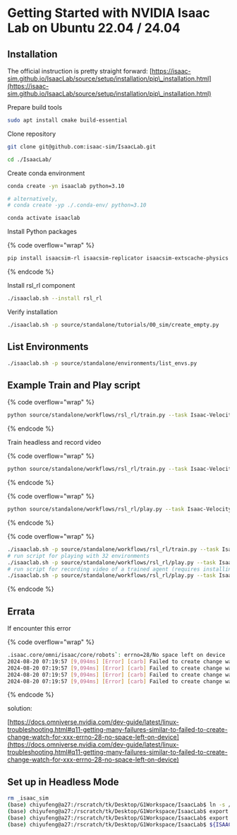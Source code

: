 # Getting Started with NVIDIA Isaac Lab on Ubuntu 22.04 / 24.04



## Installation

The official instruction is pretty straight forward: [https://isaac-sim.github.io/IsaacLab/source/setup/installation/pip\_installation.html](https://isaac-sim.github.io/IsaacLab/source/setup/installation/pip\_installation.html)



Prepare build tools

```bash
sudo apt install cmake build-essential
```



Clone repository

```bash
git clone git@github.com:isaac-sim/IsaacLab.git
```

```bash
cd ./IsaacLab/
```



Create conda environment

```bash
conda create -yn isaaclab python=3.10

# alternatively,
# conda create -yp ./.conda-env/ python=3.10
```

```bash
conda activate isaaclab
```



Install Python packages

{% code overflow="wrap" %}
```bash
pip install isaacsim-rl isaacsim-replicator isaacsim-extscache-physics isaacsim-extscache-kit-sdk isaacsim-extscache-kit isaacsim-app --extra-index-url https://pypi.nvidia.com
```
{% endcode %}



Install rsl\_rl component

```bash
./isaaclab.sh --install rsl_rl
```



Verify installation

```bash
./isaaclab.sh -p source/standalone/tutorials/00_sim/create_empty.py
```



## List Environments

```bash
./isaaclab.sh -p source/standalone/environments/list_envs.py
```



## Example Train and Play script

{% code overflow="wrap" %}
```bash
python source/standalone/workflows/rsl_rl/train.py --task Isaac-Velocity-Flat-G1-v0 --run_name example_run
```
{% endcode %}

Train headless and record video

{% code overflow="wrap" %}
```bash
python source/standalone/workflows/rsl_rl/train.py --task Isaac-Velocity-Flat-G1-v0 --video --video_length 1000 --video_interval 2000 --headless
```
{% endcode %}





{% code overflow="wrap" %}
```bash
python source/standalone/workflows/rsl_rl/play.py --task Isaac-Velocity-Flat-G1-v0 --num_envs 4
```
{% endcode %}



{% code overflow="wrap" %}
```bash
./isaaclab.sh -p source/standalone/workflows/rsl_rl/train.py --task Isaac-Reach-Franka-v0 --headless
# run script for playing with 32 environments
./isaaclab.sh -p source/standalone/workflows/rsl_rl/play.py --task Isaac-Reach-Franka-v0 --num_envs 32 --load_run run_folder_name --checkpoint model.pt
# run script for recording video of a trained agent (requires installing `ffmpeg`)
./isaaclab.sh -p source/standalone/workflows/rsl_rl/play.py --task Isaac-Reach-Franka-v0 --headless --video --video_length 200
```
{% endcode %}





## Errata

If encounter this error

{% code overflow="wrap" %}
```bash
.isaac.core/omni/isaac/core/robots`: errno=28/No space left on device
2024-08-20 07:19:57 [9,094ms] [Error] [carb] Failed to create change watch for `/home/tk/Desktop/IsaacLab/.conda-env/lib/python3.10/site-packages/isaacsim/exts/omni.isaac.core/omni/isaac/core/simulation_context`: errno=28/No space left on device
2024-08-20 07:19:57 [9,094ms] [Error] [carb] Failed to create change watch for `/home/tk/Desktop/IsaacLab/.conda-env/lib/python3.10/site-packages/isaacsim/exts/omni.isaac.core/omni/isaac/core/objects`: errno=28/No space left on device
2024-08-20 07:19:57 [9,094ms] [Error] [carb] Failed to create change watch for `/home/tk/Desktop/IsaacLab/.conda-env/lib/python3.10/site-packages/isaacsim/exts/omni.isaac.core/omni/isaac/core/scenes`: errno=28/No space left on device
2024-08-20 07:19:57 [9,094ms] [Error] [carb] Failed to create change watch for `/home/tk/Desktop/IsaacLab/.conda-env/lib/python3.10/site-packages/isaacsim/exts/omni.isaac.core/omni/isaac/core/world`: errno=28/No space left on device
```
{% endcode %}



solution:&#x20;

[https://docs.omniverse.nvidia.com/dev-guide/latest/linux-troubleshooting.html#q11-getting-many-failures-similar-to-failed-to-create-change-watch-for-xxx-errno-28-no-space-left-on-device](https://docs.omniverse.nvidia.com/dev-guide/latest/linux-troubleshooting.html#q11-getting-many-failures-similar-to-failed-to-create-change-watch-for-xxx-errno-28-no-space-left-on-device)



## Set up in Headless Mode



```bash
rm _isaac_sim
(base) chiyufeng@a27:/rscratch/tk/Desktop/G1Workspace/IsaacLab$ ln -s /rscratch/tk/Documents/isaac-sim-4.1.0 _isaac_sim
(base) chiyufeng@a27:/rscratch/tk/Desktop/G1Workspace/IsaacLab$ export ISAACSIM_PATH="/rscratch/tk/Documents/isaac-sim-4.1.0"
(base) chiyufeng@a27:/rscratch/tk/Desktop/G1Workspace/IsaacLab$ export ISAACSIM_PYTHON_EXE="${ISAACSIM_PATH}/python.sh"
(base) chiyufeng@a27:/rscratch/tk/Desktop/G1Workspace/IsaacLab$ ${ISAACSIM_PYTHON_EXE} -c "print('Isaac Sim configuration is now complete.')"
```











